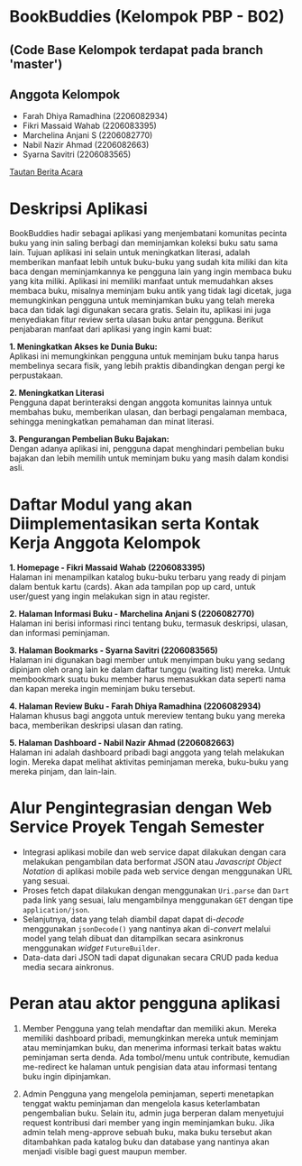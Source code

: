 # BookBuddies (Kelompok PBP - B02)
## (Code Base Kelompok terdapat pada branch 'master')
## Anggota Kelompok
- Farah Dhiya Ramadhina (2206082934)
- Fikri Massaid Wahab (2206083395)
- Marchelina Anjani S (2206082770)
- Nabil Nazir Ahmad (2206082663)
- Syarna Savitri (2206083565)

[Tautan Berita Acara](https://docs.google.com/spreadsheets/d/13ZaBtzo56iSxqGXi13WsE4dDRgZ_6BKtExHsz-Es0MM/edit?usp=sharing)

# Deskripsi Aplikasi
BookBuddies hadir sebagai aplikasi yang menjembatani komunitas pecinta buku yang inin saling berbagi dan meminjamkan koleksi buku satu sama lain. Tujuan aplikasi ini selain untuk meningkatkan literasi, adalah memberikan manfaat lebih untuk buku-buku yang sudah kita miliki dan kita baca dengan meminjamkannya ke pengguna lain yang ingin membaca buku yang kita miliki. Aplikasi ini memiliki manfaat untuk memudahkan akses membaca buku, misalnya meminjam buku antik yang tidak lagi dicetak, juga memungkinkan pengguna untuk meminjamkan buku yang telah mereka baca dan tidak lagi digunakan secara gratis. Selain itu, aplikasi ini juga menyediakan fitur review serta ulasan buku antar pengguna.
Berikut penjabaran manfaat dari aplikasi yang ingin kami buat:

**1. Meningkatkan Akses ke Dunia Buku:**<br>
Aplikasi ini memungkinkan pengguna untuk meminjam buku tanpa harus membelinya secara fisik, yang lebih praktis dibandingkan dengan pergi ke perpustakaan.

**2. Meningkatkan Literasi**<br>
Pengguna dapat berinteraksi dengan anggota komunitas lainnya untuk membahas buku, memberikan ulasan, dan berbagi pengalaman membaca, sehingga meningkatkan pemahaman dan minat literasi.

**3. Pengurangan Pembelian Buku Bajakan:**<br>
Dengan adanya aplikasi ini, pengguna dapat menghindari pembelian buku bajakan dan lebih memilih untuk meminjam buku yang masih dalam kondisi asli.

# Daftar Modul yang akan Diimplementasikan serta Kontak Kerja Anggota Kelompok
**1. Homepage - Fikri Massaid Wahab (2206083395)**<br>
Halaman ini menampilkan katalog buku-buku terbaru yang ready di pinjam dalam bentuk kartu (cards). Akan ada tampilan pop up card, untuk user/guest yang ingin melakukan sign in atau register.

**2. Halaman Informasi Buku - Marchelina Anjani S (2206082770)**<br>
Halaman ini berisi informasi rinci tentang buku, termasuk deskripsi, ulasan, dan informasi peminjaman.

**3. Halaman Bookmarks - Syarna Savitri (2206083565)**<br>
Halaman ini digunakan bagi member untuk menyimpan buku yang sedang dipinjam oleh orang lain ke dalam daftar tunggu (waiting list) mereka. Untuk membookmark suatu buku member harus memasukkan data seperti nama dan kapan mereka ingin meminjam buku tersebut. 

**4. Halaman Review Buku - Farah Dhiya Ramadhina (2206082934)**<br>
Halaman khusus bagi anggota untuk mereview tentang buku yang mereka baca, memberikan deskripsi ulasan dan rating. 

**5. Halaman Dashboard - Nabil Nazir Ahmad (2206082663)**<br>
Halaman ini adalah dashboard pribadi bagi anggota yang telah melakukan login. Mereka dapat melihat aktivitas peminjaman mereka, buku-buku yang mereka pinjam, dan lain-lain.

# Alur Pengintegrasian dengan Web Service Proyek Tengah Semester
- Integrasi aplikasi mobile dan web service dapat dilakukan dengan cara melakukan pengambilan data berformat JSON atau *Javascript Object Notation* di aplikasi mobile pada web service dengan menggunakan URL yang sesuai.
- Proses fetch dapat dilakukan dengan menggunakan `Uri.parse` dan `Dart` pada link yang sesuai, lalu mengambilnya menggunakan `GET` dengan tipe `application/json`.
- Selanjutnya, data yang telah diambil dapat dapat di-*decode* menggunakan `jsonDecode()` yang nantinya akan di-*convert* melalui model yang telah dibuat dan ditampilkan secara asinkronus menggunakan *widget* `FutureBuilder`.
- Data-data dari JSON tadi dapat digunakan secara CRUD pada kedua media secara ainkronus.

# Peran atau aktor pengguna aplikasi

1. Member
Pengguna yang telah mendaftar dan memiliki akun. Mereka memiliki dashboard pribadi, memungkinkan mereka untuk meminjam atau meminjamkan buku, dan menerima informasi terkait batas waktu peminjaman serta denda. Ada tombol/menu untuk contribute, kemudian me-redirect ke halaman untuk pengisian data atau informasi tentang buku ingin dipinjamkan.

2. Admin
Pengguna yang mengelola peminjaman, seperti menetapkan tenggat waktu peminjaman dan mengelola kasus keterlambatan pengembalian buku. Selain itu, admin juga berperan dalam menyetujui request kontribusi dari member yang ingin meminjamkan buku. Jika admin telah meng-approve sebuah buku, maka buku tersebut akan ditambahkan pada katalog buku dan database yang nantinya akan menjadi visible bagi guest maupun member.
